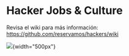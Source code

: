 # Hacker Jobs & Culture

Revisa el wiki para más información: 
https://github.com/reservamos/hackers/wiki

![](http://rsrbs-production.s3.amazonaws.com/logo.png){width="500px"}

